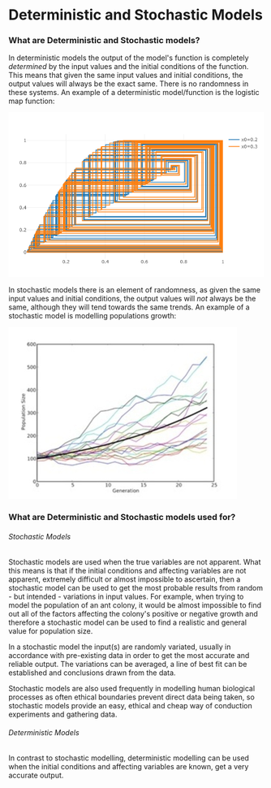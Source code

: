 # Deterministic and Stochastic Models

### What are Deterministic and Stochastic models?

In deterministic models the output of the model's function is completely *determined* by the input values and the initial conditions of the function. This means that given the same input values and initial conditions, the output values will always be the exact same. There is no randomness in these systems. An example of a deterministic model/function is the logistic map function:

![Deterministic Function](../images/double_lines.png)

In stochastic models there is an element of randomness, as given the same input values and initial conditions, the output values will *not* always be the same, although they will tend towards the same trends. An example of a stochastic model is modelling populations growth:

![Stochastic Example](../images/populationexample.jpg)


### What are Deterministic and Stochastic models used for?

###### Stochastic Models

Stochastic models are used when the true variables are not apparent. What this means is that if the initial conditions and affecting variables are not apparent, extremely difficult or almost impossible to ascertain, then a stochastic model can be used to get the most probable results from random - but intended - variations in input values. For example, when trying to model the population of an ant colony, it would be almost impossible to find out all of the factors affecting the colony's positive or negative growth and therefore a stochastic model can be used to find a realistic and general value for population size.

In a stochastic model the input(s) are randomly variated, usually in accordance with pre-existing data in order to get the most accurate and reliable output. The variations can be averaged, a line of best fit can be established and conclusions drawn from the data.

Stochastic models are also used frequently in modelling human biological processes as often ethical boundaries prevent direct data being taken, so stochastic models provide an easy, ethical and cheap way of conduction experiments and gathering data.

###### Deterministic Models

In contrast to stochastic modelling, deterministic modelling can be used when the initial conditions and affecting variables are known, get a very accurate output.
